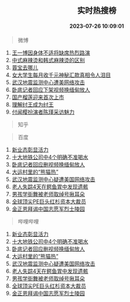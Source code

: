 <div align="center"><h2>实时热搜榜</h2><h4>2023-07-26 10:09:01</h4></div>

> 微博  

1. [王一博因身体不适将缺席热烈路演](https://s.weibo.com/weibo?q=%23%E7%8E%8B%E4%B8%80%E5%8D%9A%E5%9B%A0%E8%BA%AB%E4%BD%93%E4%B8%8D%E9%80%82%E5%B0%86%E7%BC%BA%E5%B8%AD%E7%83%AD%E7%83%88%E8%B7%AF%E6%BC%94%23&t=31&band_rank=1&Refer=top)<br />
2. [中式麻辣烫和韩式麻辣烫的区别](https://s.weibo.com/weibo?q=%23%E4%B8%AD%E5%BC%8F%E9%BA%BB%E8%BE%A3%E7%83%AB%E5%92%8C%E9%9F%A9%E5%BC%8F%E9%BA%BB%E8%BE%A3%E7%83%AB%E7%9A%84%E5%8C%BA%E5%88%AB%23&t=31&band_rank=2&Refer=top)<br />
3. [蓉宝去哪儿](https://s.weibo.com/weibo?q=%23%E8%93%89%E5%AE%9D%E5%8E%BB%E5%93%AA%E5%84%BF%23&t=31&band_rank=3&Refer=top)<br />
4. [女大学生每月收千元神秘汇款真相令人泪目](https://s.weibo.com/weibo?q=%23%E5%A5%B3%E5%A4%A7%E5%AD%A6%E7%94%9F%E6%AF%8F%E6%9C%88%E6%94%B6%E5%8D%83%E5%85%83%E7%A5%9E%E7%A7%98%E6%B1%87%E6%AC%BE%E7%9C%9F%E7%9B%B8%E4%BB%A4%E4%BA%BA%E6%B3%AA%E7%9B%AE%23&t=31&band_rank=4&Refer=top)<br />
5. [武汉地震监测中心遭美网络攻击](https://s.weibo.com/weibo?q=%23%E6%AD%A6%E6%B1%89%E5%9C%B0%E9%9C%87%E7%9B%91%E6%B5%8B%E4%B8%AD%E5%BF%83%E9%81%AD%E7%BE%8E%E7%BD%91%E7%BB%9C%E6%94%BB%E5%87%BB%23&t=31&band_rank=5&Refer=top)<br />
6. [卧底记者回应下架视频换缅甸放人](https://s.weibo.com/weibo?q=%23%E5%8D%A7%E5%BA%95%E8%AE%B0%E8%80%85%E5%9B%9E%E5%BA%94%E4%B8%8B%E6%9E%B6%E8%A7%86%E9%A2%91%E6%8D%A2%E7%BC%85%E7%94%B8%E6%94%BE%E4%BA%BA%23&t=31&band_rank=6&Refer=top)<br />
7. [国产榴莲迎来首次上市](https://s.weibo.com/weibo?q=%23%E5%9B%BD%E4%BA%A7%E6%A6%B4%E8%8E%B2%E8%BF%8E%E6%9D%A5%E9%A6%96%E6%AC%A1%E4%B8%8A%E5%B8%82%23&t=31&band_rank=7&Refer=top)<br />
8. [理解纣王成为纣王](https://s.weibo.com/weibo?q=%23%E7%90%86%E8%A7%A3%E7%BA%A3%E7%8E%8B%E6%88%90%E4%B8%BA%E7%BA%A3%E7%8E%8B%23&t=31&band_rank=8&Refer=top)<br />
9. [付闻樱扮演者陈瑾采访魅力](https://s.weibo.com/weibo?q=%E4%BB%98%E9%97%BB%E6%A8%B1%E6%89%AE%E6%BC%94%E8%80%85%E9%99%88%E7%91%BE%E9%87%87%E8%AE%BF%E9%AD%85%E5%8A%9B&t=31&band_rank=9&Refer=top)<br />

> 知乎  


> 百度  

1. [新业态彰显活力](https://www.baidu.com/s?wd=%E6%96%B0%E4%B8%9A%E6%80%81%E5%BD%B0%E6%98%BE%E6%B4%BB%E5%8A%9B&sa=fyb_news&rsv_dl=fyb_news)<br />
2. [十大地铁公司中4个明确不准喝水](https://www.baidu.com/s?wd=%E5%8D%81%E5%A4%A7%E5%9C%B0%E9%93%81%E5%85%AC%E5%8F%B8%E4%B8%AD4%E4%B8%AA%E6%98%8E%E7%A1%AE%E4%B8%8D%E5%87%86%E5%96%9D%E6%B0%B4&sa=fyb_news&rsv_dl=fyb_news)<br />
3. [卧底记者回应删视频换缅甸放人](https://www.baidu.com/s?wd=%E5%8D%A7%E5%BA%95%E8%AE%B0%E8%80%85%E5%9B%9E%E5%BA%94%E5%88%A0%E8%A7%86%E9%A2%91%E6%8D%A2%E7%BC%85%E7%94%B8%E6%94%BE%E4%BA%BA&sa=fyb_news&rsv_dl=fyb_news)<br />
4. [大运村里的“熊猫热”](https://www.baidu.com/s?wd=%E5%A4%A7%E8%BF%90%E6%9D%91%E9%87%8C%E7%9A%84%E2%80%9C%E7%86%8A%E7%8C%AB%E7%83%AD%E2%80%9D&sa=fyb_news&rsv_dl=fyb_news)<br />
5. [武汉地震监测中心疑遭美国网络攻击](https://www.baidu.com/s?wd=%E6%AD%A6%E6%B1%89%E5%9C%B0%E9%9C%87%E7%9B%91%E6%B5%8B%E4%B8%AD%E5%BF%83%E7%96%91%E9%81%AD%E7%BE%8E%E5%9B%BD%E7%BD%91%E7%BB%9C%E6%94%BB%E5%87%BB&sa=fyb_news&rsv_dl=fyb_news)<br />
6. [老人失踪4天在鳄鱼胃中发现遗骸](https://www.baidu.com/s?wd=%E8%80%81%E4%BA%BA%E5%A4%B1%E8%B8%AA4%E5%A4%A9%E5%9C%A8%E9%B3%84%E9%B1%BC%E8%83%83%E4%B8%AD%E5%8F%91%E7%8E%B0%E9%81%97%E9%AA%B8&sa=fyb_news&rsv_dl=fyb_news)<br />
7. [男孩学街舞被老师取绰号揪耳朵](https://www.baidu.com/s?wd=%E7%94%B7%E5%AD%A9%E5%AD%A6%E8%A1%97%E8%88%9E%E8%A2%AB%E8%80%81%E5%B8%88%E5%8F%96%E7%BB%B0%E5%8F%B7%E6%8F%AA%E8%80%B3%E6%9C%B5&sa=fyb_news&rsv_dl=fyb_news)<br />
8. [全球顶尖PE巨头红杉资本大裁员](https://www.baidu.com/s?wd=%E5%85%A8%E7%90%83%E9%A1%B6%E5%B0%96PE%E5%B7%A8%E5%A4%B4%E7%BA%A2%E6%9D%89%E8%B5%84%E6%9C%AC%E5%A4%A7%E8%A3%81%E5%91%98&sa=fyb_news&rsv_dl=fyb_news)<br />
9. [金正恩拜谒中国志愿军烈士陵园](https://www.baidu.com/s?wd=%E9%87%91%E6%AD%A3%E6%81%A9%E6%8B%9C%E8%B0%92%E4%B8%AD%E5%9B%BD%E5%BF%97%E6%84%BF%E5%86%9B%E7%83%88%E5%A3%AB%E9%99%B5%E5%9B%AD&sa=fyb_news&rsv_dl=fyb_news)<br />

> 哔哩哔哩  

1. [新业态彰显活力](https://www.baidu.com/s?wd=%E6%96%B0%E4%B8%9A%E6%80%81%E5%BD%B0%E6%98%BE%E6%B4%BB%E5%8A%9B&sa=fyb_news&rsv_dl=fyb_news)<br />
2. [十大地铁公司中4个明确不准喝水](https://www.baidu.com/s?wd=%E5%8D%81%E5%A4%A7%E5%9C%B0%E9%93%81%E5%85%AC%E5%8F%B8%E4%B8%AD4%E4%B8%AA%E6%98%8E%E7%A1%AE%E4%B8%8D%E5%87%86%E5%96%9D%E6%B0%B4&sa=fyb_news&rsv_dl=fyb_news)<br />
3. [卧底记者回应删视频换缅甸放人](https://www.baidu.com/s?wd=%E5%8D%A7%E5%BA%95%E8%AE%B0%E8%80%85%E5%9B%9E%E5%BA%94%E5%88%A0%E8%A7%86%E9%A2%91%E6%8D%A2%E7%BC%85%E7%94%B8%E6%94%BE%E4%BA%BA&sa=fyb_news&rsv_dl=fyb_news)<br />
4. [大运村里的“熊猫热”](https://www.baidu.com/s?wd=%E5%A4%A7%E8%BF%90%E6%9D%91%E9%87%8C%E7%9A%84%E2%80%9C%E7%86%8A%E7%8C%AB%E7%83%AD%E2%80%9D&sa=fyb_news&rsv_dl=fyb_news)<br />
5. [武汉地震监测中心疑遭美国网络攻击](https://www.baidu.com/s?wd=%E6%AD%A6%E6%B1%89%E5%9C%B0%E9%9C%87%E7%9B%91%E6%B5%8B%E4%B8%AD%E5%BF%83%E7%96%91%E9%81%AD%E7%BE%8E%E5%9B%BD%E7%BD%91%E7%BB%9C%E6%94%BB%E5%87%BB&sa=fyb_news&rsv_dl=fyb_news)<br />
6. [老人失踪4天在鳄鱼胃中发现遗骸](https://www.baidu.com/s?wd=%E8%80%81%E4%BA%BA%E5%A4%B1%E8%B8%AA4%E5%A4%A9%E5%9C%A8%E9%B3%84%E9%B1%BC%E8%83%83%E4%B8%AD%E5%8F%91%E7%8E%B0%E9%81%97%E9%AA%B8&sa=fyb_news&rsv_dl=fyb_news)<br />
7. [男孩学街舞被老师取绰号揪耳朵](https://www.baidu.com/s?wd=%E7%94%B7%E5%AD%A9%E5%AD%A6%E8%A1%97%E8%88%9E%E8%A2%AB%E8%80%81%E5%B8%88%E5%8F%96%E7%BB%B0%E5%8F%B7%E6%8F%AA%E8%80%B3%E6%9C%B5&sa=fyb_news&rsv_dl=fyb_news)<br />
8. [全球顶尖PE巨头红杉资本大裁员](https://www.baidu.com/s?wd=%E5%85%A8%E7%90%83%E9%A1%B6%E5%B0%96PE%E5%B7%A8%E5%A4%B4%E7%BA%A2%E6%9D%89%E8%B5%84%E6%9C%AC%E5%A4%A7%E8%A3%81%E5%91%98&sa=fyb_news&rsv_dl=fyb_news)<br />
9. [金正恩拜谒中国志愿军烈士陵园](https://www.baidu.com/s?wd=%E9%87%91%E6%AD%A3%E6%81%A9%E6%8B%9C%E8%B0%92%E4%B8%AD%E5%9B%BD%E5%BF%97%E6%84%BF%E5%86%9B%E7%83%88%E5%A3%AB%E9%99%B5%E5%9B%AD&sa=fyb_news&rsv_dl=fyb_news)<br />
